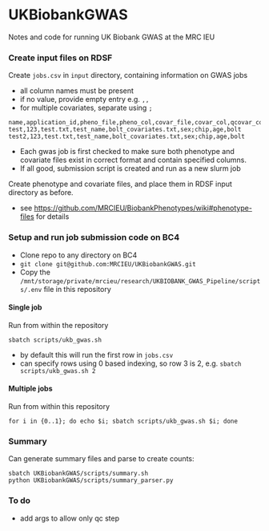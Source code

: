 # UKBiobankGWAS
Notes and code for running UK Biobank GWAS at the MRC IEU



### Create input files on RDSF

Create `jobs.csv` in `input` directory, containing information on GWAS jobs
- all column names must be present
- if no value, provide empty entry e.g. `,,`
- for multiple covariates, separate using `;` 

```
name,application_id,pheno_file,pheno_col,covar_file,covar_col,qcovar_col,method
test,123,test.txt,test_name,bolt_covariates.txt,sex;chip,age,bolt
test2,123,test.txt,test_name,bolt_covariates.txt,sex;chip,age,bolt
```

- Each gwas job is first checked to make sure both phenotype and covariate files exist in correct format and contain specified columns.
- If all good, submission script is created and run as a new slurm job

Create phenotype and covariate files, and place them in RDSF input directory as before.
- see https://github.com/MRCIEU/BiobankPhenotypes/wiki#phenotype-files for details

### Setup and run job submission code on BC4

- Clone repo to any directory on BC4
- `git clone git@github.com:MRCIEU/UKBiobankGWAS.git`
- Copy the `/mnt/storage/private/mrcieu/research/UKBIOBANK_GWAS_Pipeline/scripts/.env` file in this repository

#### Single job

Run from within the repository

`sbatch scripts/ukb_gwas.sh`

- by default this will run the first row in `jobs.csv`
- can specify rows using 0 based indexing, so row 3 is 2, e.g. `sbatch scripts/ukb_gwas.sh 2` 

#### Multiple jobs

Run from within this repository

```
for i in {0..1}; do echo $i; sbatch scripts/ukb_gwas.sh $i; done
```

### Summary

Can generate summary files and parse to create counts:

```
sbatch UKBiobankGWAS/scripts/summary.sh
python UKBiobankGWAS/scripts/summary_parser.py
```

### To do

- add args to allow only qc step

